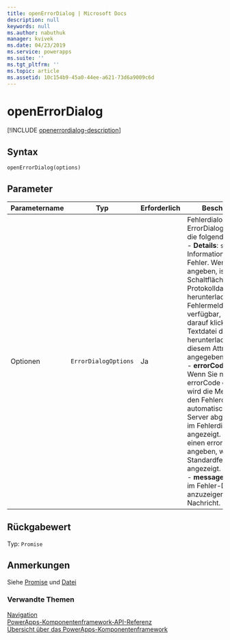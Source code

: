 ```yaml
---
title: openErrorDialog | Microsoft Docs
description: null
keywords: null
ms.author: nabuthuk
manager: kvivek
ms.date: 04/23/2019
ms.service: powerapps
ms.suite: ''
ms.tgt_pltfrm: ''
ms.topic: article
ms.assetid: 10c154b9-45a0-44ee-a621-73d6a9009c6d
---
```

# <a name="openerrordialog"></a>openErrorDialog

[!INCLUDE [openerrordialog-description](includes/openerrordialog-description.md)]

## <a name="syntax"></a>Syntax

`openErrorDialog(options)`

## <a name="parameters"></a>Parameter

| Parametername|Typ|Erforderlich|Beschreibung|
| ------------- |----|--------|-----------|
|Optionen|`ErrorDialogOptions`|Ja|Fehlerdialogoptionen ErrorDialogOptions hat die folgenden Attribute: <br/>- **Details**: `string`. Informationen zum Fehler. Wenn Sie dem angeben, ist die Schaltfläche Protokolldatei herunterladen in der Fehlermeldung ist verfügbar, indem Sie darauf klicken und eine Textdatei den Inhalt herunterladen, die in diesem Attribut angegeben ist.<br/>- **errorCode**: `number`. Wenn Sie nur errorCode einstellen, wird die Meldung für den Fehlercode automatisch vom Server abgerufen und im Fehlerdialogfeld angezeigt. Wenn Sie einen errorCode-Wert angeben, wird eine Standardfehlermeldung angezeigt.<br/>- **message**: `string`. Die im Fehler-Dialogfeld anzuzeigende Nachricht.|

## <a name="return-value"></a>Rückgabewert

Typ: `Promise`

## <a name="remarks"></a>Anmerkungen

Siehe [Promise](https://developer.mozilla.org/docs/Web/JavaScript/Reference/Global_Objects/Promise) und [Datei](https://developer.mozilla.org/docs/Web/API/File)


### <a name="related-topics"></a>Verwandte Themen

[Navigation](../navigation.md)<br/>
[PowerApps-Komponentenframework-API-Referenz](../../reference/index.md)<br/>
[Übersicht über das PowerApps-Komponentenframework](../../overview.md)